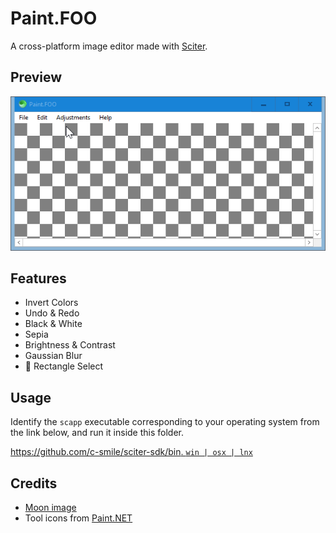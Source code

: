 # Paint.FOO

A cross-platform image editor made with [Sciter](https://sciter.com).

## Preview

![preview](preview.gif)

## Features

- Invert Colors
- Undo & Redo
- Black & White
- Sepia
- Brightness & Contrast
- Gaussian Blur
- :construction: Rectangle Select

## Usage

Identify the `scapp` executable corresponding to your operating system from the link below, and run it inside this folder.

[https://github.com/c-smile/sciter-sdk/bin. `win | osx | lnx`](https://github.com/c-smile/sciter-sdk)

## Credits

- [Moon image](https://www.freeiconspng.com/img/44682)
- Tool icons from [Paint.NET](https://www.getpaint.net/doc/latest/ToolsWindow.html)